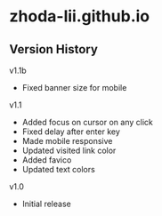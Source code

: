 # zhoda-lii.github.io

## Version History

v1.1b
- Fixed banner size for mobile

v1.1
- Added focus on cursor on any click
- Fixed delay after enter key
- Made mobile responsive
- Updated visited link color
- Added favico
- Updated text colors

v1.0
- Initial release
